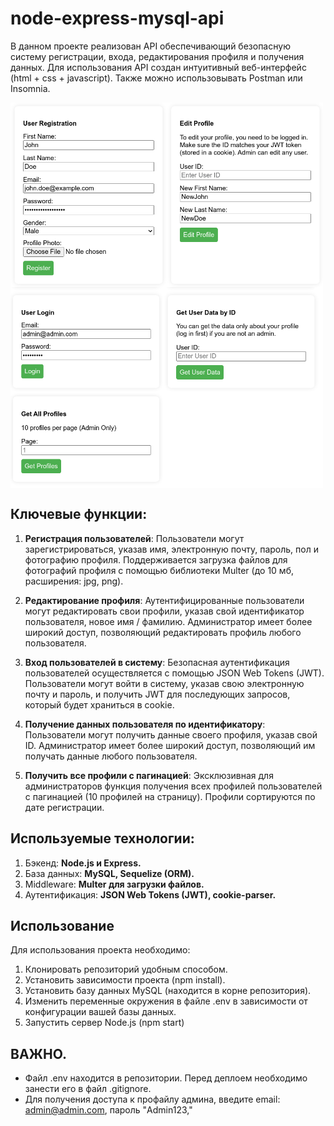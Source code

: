 # node-express-mysql-api

В данном проекте реализован API обеспечивающий безопасную систему регистрации, входа, редактирования профиля и получения данных. Для использования API создан интуитивный веб-интерфейс (html + css + javascript). Также можно использовывать Postman или Insomnia.

<img src="1.png" width="500" align="center">
<img src="2.png" width="500" align="center">

## Ключевые функции:

1.  **Регистрация пользователей**:
    Пользователи могут зарегистрироваться, указав имя, электронную почту, пароль, пол и фотографию профиля.
    Поддерживается загрузка файлов для фотографий профиля с помощью библиотеки Multer (до 10 мб, расширения: jpg, png).

2.  **Редактирование профиля**:
    Аутентифицированные пользователи могут редактировать свои профили, указав свой идентификатор пользователя, новое имя / фамилию.
    Администратор имеет более широкий доступ, позволяющий редактировать профиль любого пользователя.

3.  **Вход пользователей в систему**:
    Безопасная аутентификация пользователей осуществляется с помощью JSON Web Tokens (JWT).
    Пользователи могут войти в систему, указав свою электронную почту и пароль, и получить JWT для последующих запросов, который будет храниться в cookie.

4.  **Получение данных пользователя по идентификатору**:
    Пользователи могут получить данные своего профиля, указав свой ID.
    Администратор имеет более широкий доступ, позволяющий им получать данные любого пользователя.

5.  **Получить все профили с пагинацией**:
    Эксклюзивная для администраторов функция получения всех профилей пользователей с пагинацией (10 профилей на страницу).
    Профили сортируются по дате регистрации.

## Используемые технологии:

1. Бэкенд: **Node.js и Express.**
2. База данных: **MySQL, Sequelize (ORM).**
3. Middleware: **Multer для загрузки файлов.**
4. Аутентификация: **JSON Web Tokens (JWT), cookie-parser.**

## Использование

Для использования проекта необходимо:

1. Клонировать репозиторий удобным способом.
2. Установить зависимости проекта (npm install).
3. Установить базу данных MySQL (находится в корне репозитория).
4. Изменить переменные окружения в файле .env в зависимости от конфигурации вашей базы данных.
5. Запустить сервер Node.js (npm start)

## ВАЖНО.

- Файл .env находится в репозитории. Перед деплоем необходимо занести его в файл .gitignore.
- Для получения доступа к профайлу админа, введите email: admin@admin.com, пароль "Admin123,"
